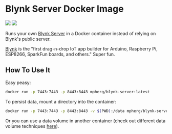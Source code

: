 # Blynk Server Docker Image

[![](https://images.microbadger.com/badges/image/mpherg/blynk-server.svg)](http://microbadger.com/images/mpherg/blynk-server
"Get your own image badge on microbadger.com") [![](https://images.microbadger.com/badges/version/mpherg/blynk-server.svg)](http://microbadger.com/images/mpherg/blynk-server
"Get your own version badge on microbadger.com")

Runs your own [Blynk Server](https://github.com/blynkkk/blynk-server) in a Docker container instead of relying on Blynk's public server.

[Blynk](http://www.blynk.cc) is the "first drag-n-drop IoT app builder for Arduino, Raspberry Pi, ESP8266, SparkFun boards, and others." Super fun.

## How To Use It

Easy peasy:

```sh
docker run -p 7443:7443 -p 8443:8443 mpherg/blynk-server:latest
```

To persist data, mount a directory into the container:

```sh
docker run -p 7443:7443 -p 8443:8443 -v $(PWD):/data mpherg/blynk-server:latest
```

Or you can use a data volume in another container (check out different data volume techniques [here](https://docs.docker.com/engine/tutorials/dockervolumes/)).
